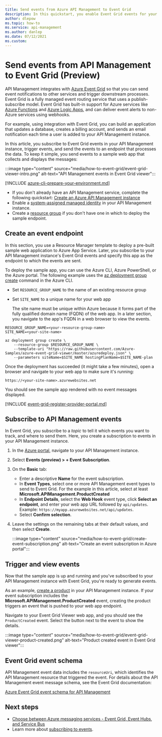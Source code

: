 ```yaml
---
title: Send events from Azure API Management to Event Grid
description: In this quickstart, you enable Event Grid events for your Azure API Management instance, then send  events to a sample application.
author: dlepow
ms.topic: how-to
ms.service: api-management
ms.author: danlep
ms.date: 07/12/2021
ms.custom:
---
```


# Send events from API Management to Event Grid (Preview)

API Management integrates with [Azure Event Grid](../event-grid/overview.md) so that you can send event notifications to other services and trigger downstream processes. Event Grid is a fully managed event routing service that uses a publish-subscribe model. Event Grid has built-in support for Azure services like [Azure Functions](../azure-functions/functions-overview.md) and [Azure Logic Apps](../logic-apps/logic-apps-overview.md), and can deliver event alerts to non-Azure services using webhooks.

For example, using integration with Event Grid, you can build an application that updates a database, creates a billing account, and sends an email notification each time a user is added to your API Management instance.

In this article, you subscribe to Event Grid events in your API Management instance, trigger events, and send the events to an endpoint that processes the data. To keep it simple, you send events to a sample web app that collects and displays the messages:

:::image type="content" source="media/how-to-event-grid/event-grid-viewer-intro.png" alt-text="API Management events in Event Grid viewer":::

[!INCLUDE [azure-cli-prepare-your-environment.md](../../includes/azure-cli-prepare-your-environment.md)]
- If you don't already have an API Management service, complete the following quickstart: [Create an Azure API Management instance](get-started-create-service-instance.md)
- Enable a [system-assigned managed identity](api-management-howto-use-managed-service-identity.md#create-a-system-assigned-managed-identity) in your API Management instance.
- Create a [resource group](../azure-resource-manager/management/manage-resource-groups-portal.md#create-resource-groups) if you don't have one in which to deploy the sample endpoint.

## Create an event endpoint

In this section, you use a Resource Manager template to deploy a pre-built sample web application to Azure App Service. Later, you subscribe to your API Management instance's Event Grid events and specify this app as the endpoint to which the events are sent.

To deploy the sample app, you can use the Azure CLI, Azure PowerShell, or the Azure portal. The following example uses the [az deployment group create](/cli/azure/deployment/group#az_deployment_group_create) command in the Azure CLI.

* Set `RESOURCE_GROUP_NAME` to the name of an existing resource group
* Set `SITE_NAME` to a unique name for your web app

  The site name must be unique within Azure because it forms part of the fully qualified domain name (FQDN) of the web app. In a later section, you navigate to the app's FQDN in a web browser to view the events.

```azurecli-interactive
RESOURCE_GROUP_NAME=<your-resource-group-name>
SITE_NAME=<your-site-name>

az deployment group create \
    --resource-group $RESOURCE_GROUP_NAME \
    --template-uri "https://raw.githubusercontent.com/Azure-Samples/azure-event-grid-viewer/master/azuredeploy.json" \
    --parameters siteName=$SITE_NAME hostingPlanName=$SITE_NAME-plan
```

Once the deployment has succeeded (it might take a few minutes), open a browser and navigate to your web app to make sure it's running:

`https://<your-site-name>.azurewebsites.net`

You should see the sample app rendered with no event messages displayed.

[!INCLUDE [event-grid-register-provider-portal.md](../../includes/event-grid-register-provider-portal.md)]

## Subscribe to API Management events

In Event Grid, you subscribe to a *topic* to tell it which events you want to track, and where to send them. Here, you create a subscription to events in your API Management instance.

1. In the [Azure portal](https://portal.azure.com), navigate to your API Management instance.
1. Select **Events (preview) > + Event Subscription**. 
1. On the **Basic** tab:
    * Enter a descriptive **Name** for the event subscription.
    * In **Event Types**, select one or more API Management event types to send to Event Grid. For the example in this article, select at least **Microsoft.APIManagement.ProductCreated** 
    * In **Endpoint Details**, select the **Web Hook** event type, click **Select an endpoint**, and enter your web app URL followed by `api/updates`. Example: `https://myapp.azurewebsites.net/api/updates`.
    * Select **Confirm selection**.
1. Leave the settings on the remaining tabs at their default values, and then select **Create**.

    :::image type="content" source="media/how-to-event-grid/create-event-subscription.png" alt-text="Create an event subscription in Azure portal":::

## Trigger and view events

Now that the sample app is up and running and you've subscribed to your API Management instance with Event Grid, you're ready to generate events.

As an example, [create a product](/api-management-howto-add-products.md) in your API Management instance. If your event subscription includes the **Microsoft.APIManagement.ProductCreated** event, creating the product triggers an event that is pushed to your web app endpoint. 

Navigate to your Event Grid Viewer web app, and you should see the `ProductCreated` event. Select the button next to the event to show the details. 

:::image type="content" source="media/how-to-event-grid/event-grid-viewer-product-created.png" alt-text="Product created event in Event Grid viewer":::

## Event Grid event schema

API Management event data includes the `resourceUri`, which identifies the API Management resource that triggered the event. For details about the API Management event message schema, see the Event Grid documentation:

[Azure Event Grid event schema for API Management](../event-grid/event-schema-api-management.md)

## Next steps

* [Choose between Azure messaging services - Event Grid, Event Hubs, and Service Bus](../event-grid/compare-messaging-services.md)
* Learn more about [subscribing to events](../event-grid/subscribe-through-portal.md).

